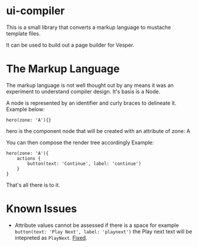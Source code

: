 # ui-compiler

This is a small library that converts a markup language to mustache template files.

It can be used to build out a page builder for Vesper.

# The Markup Language

The markup language is not well thought out by any means it was an experiment to understand compiler design. It's basis is a Node. 

A node is represented by an identifier and curly braces to delineate it. Example below:

``` 
hero(zone: 'A'){}
```

hero is the component node that will be created with an attribute of zone: A

You can then compose the render tree accordingly Example:

```
hero(zone: 'A'){
    actions {
        button(text: 'Continue', label: 'continue')
    }
}
```

That's all there is to it.

# Known Issues
- Attribute values cannot be assessed if there is a space for example 
`button(text: 'Play Next', label: 'playnext')` the Play next text will be intepreted as `PlayNext`. [Fixed](https://github.com/pixare40/ui-compiler/commit/1c244a647cd18250ee9aa5feac685a98bef573a8).